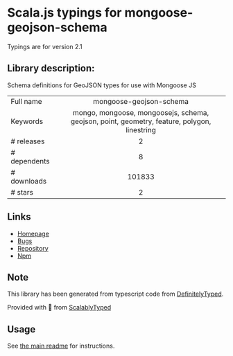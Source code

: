
# Scala.js typings for mongoose-geojson-schema

Typings are for version 2.1

## Library description:
Schema definitions for GeoJSON types for use with Mongoose JS

|                    |                 |
| ------------------ | :-------------: |
| Full name          | mongoose-geojson-schema |
| Keywords           | mongo, mongoose, mongoosejs, schema, geojson, point, geometry, feature, polygon, linestring |
| # releases         | 2 |
| # dependents       | 8 |
| # downloads        | 101833 |
| # stars            | 2 |

## Links
- [Homepage](https://github.com/echoes-xyz/mongoose-geojson-schema#readme)
- [Bugs](https://github.com/echoes-xyz/mongoose-geojson-schema/issues)
- [Repository](https://github.com/echoes-xyz/mongoose-geojson-schema)
- [Npm](https://www.npmjs.com/package/mongoose-geojson-schema)
    


## Note
This library has been generated from typescript code from [DefinitelyTyped](https://definitelytyped.org).

Provided with :purple_heart: from [ScalablyTyped](https://github.com/oyvindberg/ScalablyTyped)

## Usage
See [the main readme](../../readme.md) for instructions.



